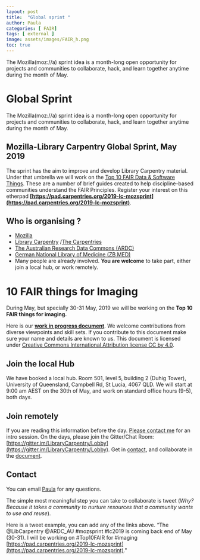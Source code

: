 ```yaml
---
layout: post
title:  "Global sprint "
author: Paula
categories: [ FAIR]
tags: [ external ]
image: assets/images/FAIR_h.png
toc: true
---
```

The Mozilla(moz://a) sprint idea is a month-long open opportunity for projects and communities to collaborate, hack, and learn together anytime during the month of May.

# Global Sprint

The Mozilla(moz://a) sprint idea is a month-long open opportunity for projects and communities to collaborate, hack, and learn together anytime during the month of May.

## Mozilla-Library Carpentry Global Sprint, May 2019

The sprint has the aim to improve and develop Library Carpentry material. Under that umbrella we will work on the [Top 10 FAIR Data & Software Things](https://librarycarpentry.org/Top-10-FAIR/).
These are a number of brief guides created to help discipline-based communities understand the FAIR Principles.
Register your interest on this etherpad **[https://pad.carpentries.org/2019-lc-mozsprint](https://pad.carpentries.org/2019-lc-mozsprint)**.

## Who is organising ?

* [Mozilla](https://www.mozillapulse.org/entry/1100)
* [Library Carpentry](https://librarycarpentry.org/blog/2019/03/lc-mozilla-global-sprint/) /[The Carpentries](https://carpentries.org/)
* [The Australian Research Data Commons (ARDC)](https://ardc.edu.au/)
* [German National Library of Medicine (ZB MED)](https://www.zbmed.de/en/)
* Many people are already involved. **You are welcome** to take part, either join a local hub, or work remotely.


# 10 FAIR things for Imaging

During May, but specially 30-31 May, 2019 we will be working on the **Top 10 FAIR things for imaging.**

Here is our **[work in progress document](https://docs.google.com/document/d/1ttr7pCGMNe0EtfgcPxDV6syDUQiopP4SZMEMGnX29E8/edit?usp=sharing)**. We welcome contributions from diverse viewpoints and skill sets. If you contribute to this document make sure your name and details are known to us. This document is licensed under [Creative Commons International Attribution license CC by 4.0](https://creativecommons.org/licenses/by/4.0/).

## Join the local Hub

We have booked a local hub. Room 501, level 5, building 2 (Duhig Tower),
University of Queensland, Campbell Rd, St Lucia, 4067 QLD.
We will start at 9:00 am AEST on the 30th of May, and work on standard office hours (9-5), both days.

## Join remotely

If you are reading this information before the day. [Please contact me](p.martinez@uq.edu.au) for an intro session.
On the days, please join the Gitter/Chat Room: [https://gitter.im/LibraryCarpentry/Lobby](https://gitter.im/LibraryCarpentry/Lobby). Get in [contact](p.martinez@uq.edu.au), and collaborate in the [document](https://docs.google.com/document/d/1ttr7pCGMNe0EtfgcPxDV6syDUQiopP4SZMEMGnX29E8/edit?usp=sharing).

## Contact

You can email [Paula](p.martinez@uq.edu.au) for any questions.

The simple most meaningful step you can take to collaborate is tweet (*Why? Because it takes a community to nurture resources that a community wants to use and reuse*).

Here is a tweet example, you can add any of the links above. “The @LibCarpentry @ARDC_AU #mozsprint #lc2019 is coming back end of May (30-31). I will be working on #Top10FAIR for #imaging [https://pad.carpentries.org/2019-lc-mozsprint](https://pad.carpentries.org/2019-lc-mozsprint)."
